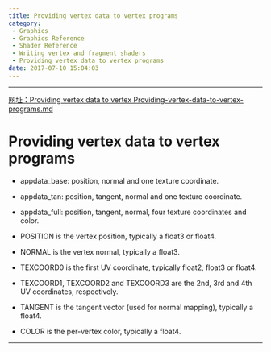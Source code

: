 ```yaml
---
title: Providing vertex data to vertex programs
category:
 - Graphics
 - Graphics Reference
 - Shader Reference
 - Writing vertex and fragment shaders
 - Providing vertex data to vertex programs
date: 2017-07-10 15:04:03
---
```


___

[网址：Providing vertex data to vertex Providing-vertex-data-to-vertex-programs.md](https://docs.unity3d.com/Manual/SL-VertexProgramInputs.html)

# Providing vertex data to vertex programs
- appdata_base: position, normal and one texture coordinate.
- appdata_tan: position, tangent, normal and one texture coordinate.
- appdata_full: position, tangent, normal, four texture coordinates and color.

- POSITION is the vertex position, typically a float3 or float4.
- NORMAL is the vertex normal, typically a float3.
- TEXCOORD0 is the first UV coordinate, typically float2, float3 or float4.
- TEXCOORD1, TEXCOORD2 and TEXCOORD3 are the 2nd, 3rd and 4th UV coordinates, respectively.
- TANGENT is the tangent vector (used for normal mapping), typically a float4.
- COLOR is the per-vertex color, typically a float4.

___